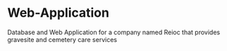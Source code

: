 # Web-Application
Database and Web Application for a company named Reioc that provides gravesite and cemetery care services
